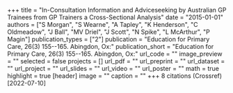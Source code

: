 +++
title = "In-Consultation Information and Adviceseeking by Australian GP Trainees from GP Trainers a Cross-Sectional Analysis"
date = "2015-01-01"
authors = ["S Morgan", "S Wearne", "A Tapley", "K Henderson", "C Oldmeadow", "J Ball", "MV Driel", "J Scott", "N Spike", "L McArthur", "P Magin"]
publication_types = ["2"]
publication = "Education for Primary Care, 26(3) 155--165. Abingdon, Ox:"
publication_short = "Education for Primary Care, 26(3) 155--165. Abingdon, Ox:"
url_code = ""
image_preview = ""
selected = false
projects = []
url_pdf = ""
url_preprint = ""
url_dataset = ""
url_project = ""
url_slides = ""
url_video = ""
url_poster = ""
math = true
highlight = true
[header]
image = ""
caption = ""
+++
8 citations (Crossref) [2022-07-10]
